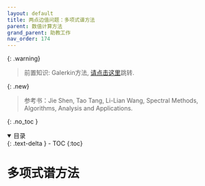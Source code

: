```yaml
---
layout: default
title: 两点边值问题：多项式谱方法
parent: 数值计算方法
grand_parent: 助教工作
nav_order: 174
---
```


{: .warning}
> 前置知识: Galerkin方法, [请点击这里](/docs/TA/numerical/BdyP_Galerkin)跳转.

{: .new}
> 参考书：Jie Shen, Tao Tang, Li-Lian Wang, Spectral Methods, Algorithms, Analysis and Applications.

{: .no_toc }

<details open markdown="block">
  <summary>
    目录
  </summary>
  {: .text-delta }
- TOC
{:toc}
</details>


# 多项式谱方法
